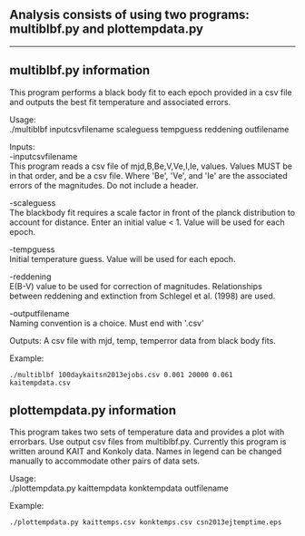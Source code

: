 Analysis consists of using two programs: multiblbf.py and plottempdata.py
--------------------------------------------------------------------------------------------
--------------------------------------------------------------------------------------------

multiblbf.py information
----------------------------
This program performs a black body fit to each epoch provided in a csv file and outputs the best fit temperature and associated errors.

Usage:  
./multiblbf inputcsvfilename scaleguess tempguess reddening outfilename

Inputs:  
-inputcsvfilename  
This program reads a csv file of mjd,B,Be,V,Ve,I,Ie, values. Values MUST be in that order, and be a csv file. Where 'Be', 'Ve', and 'Ie' are the associated errors of the magnitudes. Do not include a header.  

-scaleguess  
The blackbody fit requires a scale factor in front of the planck distribution to account for distance. Enter an initial value < 1. Value will be used for each epoch.  

-tempguess  
Initial temperature guess. Value will be used for each epoch.  

-reddening  
E(B-V) value to be used for correction of magnitudes. Relationships between reddening and extinction from Schlegel et al. (1998) are used.

-outputfilename  
Naming convention is a choice. Must end with '.csv'  

Outputs:
A csv file with mjd, temp, temperror data from black body fits.  

Example:

	./multiblbf 100daykaitsn2013ejobs.csv 0.001 20000 0.061 kaitempdata.csv


plottempdata.py information
----------------------------
This program takes two sets of temperature data and provides a plot with errorbars. Use output csv files from multiblbf.py. Currently this program is written around KAIT and Konkoly data. Names in legend can be changed manually to accommodate other pairs of data sets.  

Usage:  
./plottempdata.py kaittempdata konktempdata outfilename

Example:  

	./plottempdata.py kaittemps.csv konktemps.csv csn2013ejtemptime.eps
